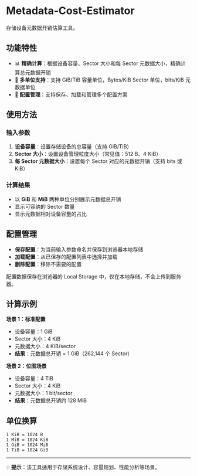 # Metadata-Cost-Estimator

存储设备元数据开销估算工具。

## 功能特性

- 📊 **精确计算**：根据设备容量、Sector 大小和每 Sector 元数据大小，精确计算总元数据开销
- 🔄 **多单位支持**：支持 GiB/TiB 容量单位，Bytes/KiB Sector 单位，bits/KiB 元数据单位
- 💾 **配置管理**：支持保存、加载和管理多个配置方案

## 使用方法

### 输入参数

1. **设备容量**：设置存储设备的总容量（支持 GiB/TiB）
2. **Sector 大小**：设置设备管理粒度大小（常见值：512 B、4 KiB）
3. **每 Sector 元数据大小**：设置每个 Sector 对应的元数据开销（支持 bits 或 KiB）

### 计算结果

- 以 **GiB** 和 **MiB** 两种单位分别展示元数据总开销
- 显示可容纳的 Sector 数量
- 显示元数据相对设备容量的占比

## 配置管理

- **保存配置**：为当前输入参数命名并保存到浏览器本地存储
- **加载配置**：从已保存的配置列表中选择并加载
- **删除配置**：移除不需要的配置

配置数据保存在浏览器的 Local Storage 中，仅在本地存储，不会上传到服务器。

## 计算示例

**场景 1：标准配置**
- 设备容量：1 GiB
- Sector 大小：4 KiB
- 元数据大小：4 KiB/sector
- **结果**：元数据总开销 = 1 GiB（262,144 个 Sector）

**场景 2：位图场景**
- 设备容量：4 TiB
- Sector 大小：4 KiB
- 元数据大小：1 bit/sector
- **结果**：元数据总开销约 128 MiB

## 单位换算

```
1 KiB = 1024 B
1 MiB = 1024 KiB
1 GiB = 1024 MiB
1 TiB = 1024 GiB
```

---

💡 **提示**：该工具适用于存储系统设计、容量规划、性能分析等场景。